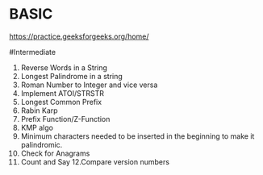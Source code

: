 # BASIC
  
  https://practice.geeksforgeeks.org/home/
  
#Intermediate
 
 1. Reverse Words in a String 
 2. Longest Palindrome in a string 
 3. Roman Number to Integer and vice versa
 4. Implement ATOI/STRSTR 
 5. Longest Common Prefix 
 6. Rabin Karp
 7. Prefix Function/Z-Function
 8. KMP algo
 9. Minimum characters needed to be inserted in the beginning to make it palindromic.
10. Check for Anagrams 
11. Count and Say 
12.Compare version numbers 

  
  
